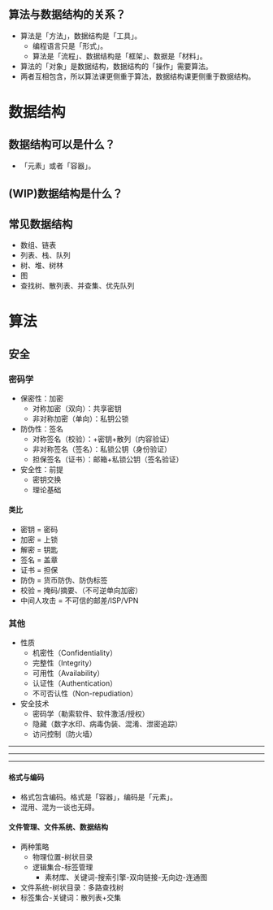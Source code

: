 
## 算法与数据结构的关系？
- 算法是「方法」，数据结构是「工具」。
  - 编程语言只是「形式」。
  - 算法是「流程」、数据结构是「框架」、数据是「材料」。
- 算法的「对象」是数据结构，数据结构的「操作」需要算法。
- 两者互相包含，所以算法课更侧重于算法，数据结构课更侧重于数据结构。

# 数据结构
## 数据结构可以是什么？
- 「元素」或者「容器」。

## (WIP)数据结构是什么？

## 常见数据结构
- 数组、链表
- 列表、栈、队列
- 树、堆、树林
- 图
- 查找树、散列表、并查集、优先队列


# 算法
## 安全
### 密码学
- 保密性：加密
  - 对称加密（双向）：共享密钥
  - 非对称加密（单向）：私钥公锁
- 防伪性：签名
  - 对称签名（校验）：+密钥+散列（内容验证）
  - 非对称签名（签名）：私锁公钥（身份验证）
  - 担保签名（证书）：邮箱+私锁公钥（签名验证）
- 安全性：前提
  - 密钥交换
  - 理论基础
#### 类比
- 密钥 = 密码
- 加密 = 上锁
- 解密 = 钥匙
- 签名 = 盖章
- 证书 = 担保
- 防伪 = 货币防伪、防伪标签
- 校验 = 掩码/摘要、（不可逆单向加密）
- 中间人攻击 = 不可信的邮差/ISP/VPN

### 其他
- 性质
  - 机密性（Confidentiality）
  - 完整性（Integrity）
  - 可用性（Availability）
  - 认证性（Authentication）
  - 不可否认性（Non-repudiation）
- 安全技术
  - 密码学（勒索软件、软件激活/授权）
  - 隐藏（数字水印、病毒伪装、混淆、泄密追踪）
  - 访问控制（防火墙）


[我的第一本算法书#第5章 安全算法]:(https://m.ituring.com.cn/book/2464)
[密码学简介 - CTF Wiki]:(https://ctf-wiki.org/crypto/introduction/)
[信息安全 - 维基百科]:(https://zh.wikipedia.org/wiki/信息安全#關鍵概念)
[Halfrost-Field/HTTPS-cryptography-overview.md]:(https://github.com/halfrost/Halfrost-Field/blob/master/contents/Protocol/HTTPS-cryptography-overview.md)


---
---
---
#### 格式与编码
- 格式包含编码。格式是「容器」，编码是「元素」。
- 混用、混为一谈也无碍。

#### 文件管理、文件系统、数据结构
- 两种策略
  - 物理位置-树状目录
  - 逻辑集合-标签管理
    - 素材库、关键词-搜索引擎-双向链接-无向边-连通图
- 文件系统-树状目录：多路查找树
- 标签集合-关键词：散列表+交集
